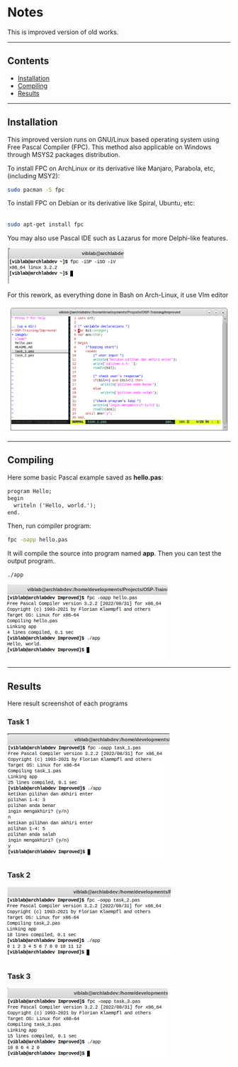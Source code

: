 # Notes

This is improved version of old works.

---

## Contents
- [Installation](https://github.com/mekatronik-achmadi/OSP-Training/tree/master/Improved#installation)
- [Compiling](https://github.com/mekatronik-achmadi/OSP-Training/tree/master/Improved#compiling)
- [Results](https://github.com/mekatronik-achmadi/OSP-Training/tree/master/Improved#results)

---

## Installation

This improved version runs on GNU/Linux based operating system using Free Pascal Compiler (FPC).
This method also applicable on Windows through MSYS2 packages distribution.

To install FPC on ArchLinux or its derivative like Manjaro, Parabola, etc, (including MSY2):

```sh
sudo pacman -S fpc
```

To install FPC on Debian or its derivative like Spiral, Ubuntu, etc:

```sh
	
sudo apt-get install fpc
```

You may also use Pascal IDE such as Lazarus for more Delphi-like features.

![image](images/fpc.png)

For this rework, as everything done in Bash on Arch-Linux, it use VIm editor

![image](images/editor.png)

---

## Compiling

Here some basic Pascal example saved as **hello.pas**:

```delphi
program Hello;
begin
  writeln ('Hello, world.');
end.
```

Then, run compiler program:

```sh
fpc -oapp hello.pas
```

It will compile the source into program named **app**.
Then you can test the output program.

```sh
./app
```

![image](images/example.png)

---

## Results

Here result screenshot of each programs

### Task 1

![image](images/task_1.png)

### Task 2

![image](images/task_2.png)

### Task 3

![image](images/task_3.png)




